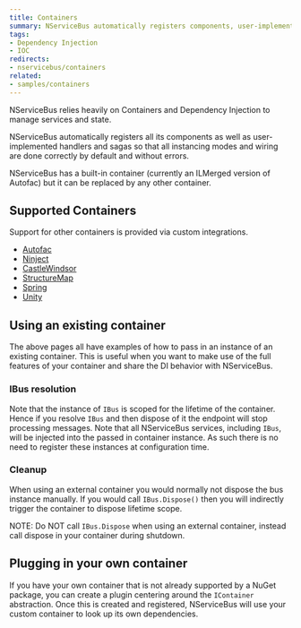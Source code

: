 ```yaml
---
title: Containers
summary: NServiceBus automatically registers components, user-implemented handlers, and sagas.
tags: 
- Dependency Injection
- IOC
redirects:
- nservicebus/containers
related:
- samples/containers
---
```


NServiceBus relies heavily on Containers and Dependency Injection to manage services and state.

NServiceBus automatically registers all its components as well as user-implemented handlers and sagas so that all instancing modes and wiring are done correctly by default and without errors.

NServiceBus has a built-in container (currently an ILMerged version of Autofac) but it can be replaced by any other container.


## Supported Containers

Support for other containers is provided via custom integrations.

- [Autofac](autofac.md)
- [Ninject](ninject.md)
- [CastleWindsor](castlewindsor.md)
- [StructureMap](structuremap.md)
- [Spring](spring.md)
- [Unity](unity.md)


## Using an existing container

The above pages all have examples of how to pass in an instance of an existing container. This is useful when you want to make use of the full features of your container and share the DI behavior with NServiceBus.


### IBus resolution

Note that the instance of `IBus` is scoped for the lifetime of the container. Hence if you resolve `IBus` and then dispose of it the endpoint will stop processing messages. Note that all NServiceBus services, including `IBus`, will be injected into the passed in container instance. As such there is no need to register these instances at configuration time.


### Cleanup

When using an external container you would normally not dispose the bus instance manually. If you would call `IBus.Dispose()` then you will indirectly trigger the container to dispose lifetime scope.

NOTE: Do NOT call `IBus.Dispose` when using an external container, instead call dispose in your container during shutdown.


## Plugging in your own container

If you have your own container that is not already supported by a NuGet package, you can create a plugin centering around the `IContainer` abstraction. Once this is created and registered, NServiceBus will use your custom container to look up its own dependencies.

<!-- import CustomContainers -->

